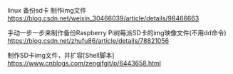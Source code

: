 linux 备份sd卡 制作img文件
https://blog.csdn.net/weixin_30466039/article/details/98466663

手动一步一步来制作备份Raspberry Pi树莓派SD卡的img映像文件(不用dd命令)
https://blog.csdn.net/zhufu86/article/details/78821056

制作SD卡img文件，并扩容[Shell脚本]
https://www.cnblogs.com/zengjfgit/p/6443658.html
